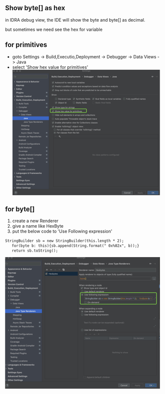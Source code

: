 ## Show byte[] as hex
in IDRA debug view, the IDE will show the byte and byte[] as decimal.

but sometimes we need see the hex for variable

## for primitives
* goto Settings -> Build,Executio,Deployment -> Debugger -> Data Views -> Java
* select 'Show hex value for primitives'
![](../Resource/Image/java1.jpg)


## for byte[]

1. create a new Renderer
2. give a name like HexByte
3. put the below code to 'Use Following expression'
```
StringBuilder sb = new StringBuilder(this.length * 2);
   for(byte b: this){sb.append(String.format(" 0x%02x", b));}
   return sb.toString();
```
![](../Resource/Image/java2.jpg)


